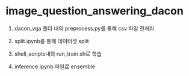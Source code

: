 # image_question_answering_dacon

1. dacon_vqa 폴더 내의 preprocess.py를 통해 csv 파일 전처리

2. split.ipynb를 통해 데이터셋 split

3. shell_scripts내의 run_train.sh로 학습

4. inference.ipynb 파일로 ensemble
